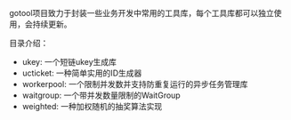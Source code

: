 gotool项目致力于封装一些业务开发中常用的工具库，每个工具库都可以独立使用，会持续更新。

目录介绍：
- ukey: 一个短链ukey生成库
- ucticket: 一种简单实用的ID生成器
- workerpool: 一个限制并发数并支持防重复运行的异步任务管理库
- waitgroup: 一个带并发数量限制的WaitGroup
- weighted: 一种加权随机的抽奖算法实现
